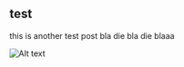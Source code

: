 ## test

this is another test post
bla die bla die blaaa 

![Alt text](https://icatcare.org/app/uploads/2018/07/Thinking-of-getting-a-cat.png)